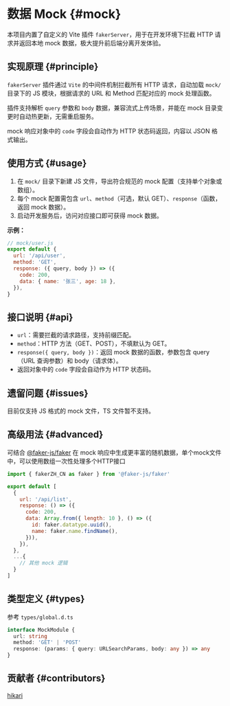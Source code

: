 # 数据 Mock {#mock}

本项目内置了自定义的 Vite 插件 `fakerServer`，用于在开发环境下拦截 HTTP 请求并返回本地 mock 数据，极大提升前后端分离开发体验。

## 实现原理 {#principle}

`fakerServer` 插件通过 `Vite` 的中间件机制拦截所有 HTTP 请求，自动加载 `mock/` 目录下的 JS 模块，根据请求的 URL 和 Method 匹配对应的 mock 处理函数。

插件支持解析 `query` 参数和 `body` 数据，兼容流式上传场景，并能在 mock 目录变更时自动热更新，无需重启服务。

mock 响应对象中的 `code` 字段会自动作为 HTTP 状态码返回，内容以 JSON 格式输出。

## 使用方式 {#usage}

1. 在 `mock/` 目录下新建 JS 文件，导出符合规范的 mock 配置（支持单个对象或数组）。
2. 每个 mock 配置需包含 `url`、`method`（可选，默认 GET）、`response`（函数，返回 mock 数据）。
3. 启动开发服务后，访问对应接口即可获得 mock 数据。

**示例：**

```js
// mock/user.js
export default {
  url: '/api/user',
  method: 'GET',
  response: ({ query, body }) => ({
    code: 200,
    data: { name: '张三', age: 18 },
  }),
}
```

## 接口说明 {#api}

- `url`：需要拦截的请求路径，支持前缀匹配。
- `method`：HTTP 方法（GET、POST），不填默认为 GET。
- `response({ query, body })`：返回 mock 数据的函数，参数包含 query（URL 查询参数）和 body（请求体）。
- 返回对象中的 `code` 字段会自动作为 HTTP 状态码。

## 遗留问题 {#issues}

目前仅支持 JS 格式的 mock 文件，TS 文件暂不支持。

## 高级用法 {#advanced}

可结合 [@faker-js/faker](https://github.com/faker-js/faker) 在 mock 响应中生成更丰富的随机数据，单个mock文件中，可以使用数组一次性处理多个HTTP接口

```js
import { fakerZH_CN as faker } from '@faker-js/faker'

export default [
  {
    url: '/api/list',
    response: () => ({
      code: 200,
      data: Array.from({ length: 10 }, () => ({
        id: faker.datatype.uuid(),
        name: faker.name.findName(),
      })),
    }),
  },
  ...{
    // 其他 mock 逻辑
  }
]
```

## 类型定义 {#types}

参考 `types/global.d.ts`

```ts
interface MockModule {
  url: string
  method: 'GET' | 'POST'
  response: (params: { query: URLSearchParams, body: any }) => any
}
```

## 贡献者 {#contributors}

[hikari](https://github.com/liuyax0818)
